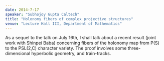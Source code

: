 ```yaml
---
date: 2014-7-17
speaker: "Subhojoy Gupta Caltech"
title: "Holonomy fibers of complex projective structures"
venue: "Lecture Hall III, Department of Mathematics"
---
```

As a sequel to the talk on July 16th, I shall talk about a recent result
(joint work with Shinpei Baba) concerning fibers of the holonomy map from
P(S) to the PSL(2,C) character variety. The proof involves some
three-dimensional hyperbolic geometry, and train-tracks.
